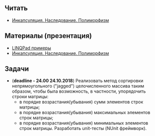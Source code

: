 ## Читать
- [Инкапсуляция. Наследование. Полиморфизм](https://github.com/EPM-RD-NETLAB/.NET-Framework-modules/tree/master/M6.%20Encapsulation.%20Inheritance.%20Polymorphism)

## Материалы (презентация)
- [LINQPad примеры](https://drive.google.com/drive/u/0/folders/18XpZW-YQWksZNoWTgaYnsp9IAhROdvD5)
- [Инкапсуляция. Наследование. Полиморфизм](https://github.com/EPM-RD-NETLAB/.NET-Framework-modules/tree/master/M6.%20Encapsulation.%20Inheritance.%20Polymorphism)

## Задачи
- (**deadline - 24.00 24.10.2018**) Реализовать метод сортировки непрямоугольного ("jagged") целочисленного массива таким образом, чтобы была возможность, в частности, упорядочить строки матрицы:
   - в порядке возрастания(убывания) сумм элементов строк матрицы;
   - в порядке возрастания(убывания) максимальных элементов строк матрицы;
   - в порядке возрастания(убывания) минимальных элементов строк матрицы.
Разработать unit-тесты (NUnit фреймворк).
